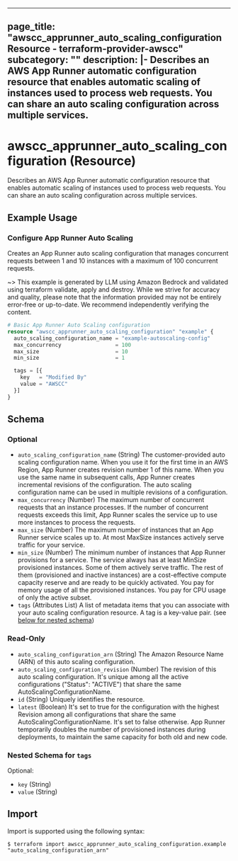 
---
page_title: "awscc_apprunner_auto_scaling_configuration Resource - terraform-provider-awscc"
subcategory: ""
description: |-
  Describes an AWS App Runner automatic configuration resource that enables automatic scaling of instances used to process web requests. You can share an auto scaling configuration across multiple services.
---

# awscc_apprunner_auto_scaling_configuration (Resource)

Describes an AWS App Runner automatic configuration resource that enables automatic scaling of instances used to process web requests. You can share an auto scaling configuration across multiple services.

## Example Usage

### Configure App Runner Auto Scaling

Creates an App Runner auto scaling configuration that manages concurrent requests between 1 and 10 instances with a maximum of 100 concurrent requests.

~> This example is generated by LLM using Amazon Bedrock and validated using terraform validate, apply and destroy. While we strive for accuracy and quality, please note that the information provided may not be entirely error-free or up-to-date. We recommend independently verifying the content.

```terraform
# Basic App Runner Auto Scaling configuration
resource "awscc_apprunner_auto_scaling_configuration" "example" {
  auto_scaling_configuration_name = "example-autoscaling-config"
  max_concurrency                 = 100
  max_size                        = 10
  min_size                        = 1

  tags = [{
    key   = "Modified By"
    value = "AWSCC"
  }]
}
```

<!-- schema generated by tfplugindocs -->
## Schema

### Optional

- `auto_scaling_configuration_name` (String) The customer-provided auto scaling configuration name.  When you use it for the first time in an AWS Region, App Runner creates revision number 1 of this name. When you use the same name in subsequent calls, App Runner creates incremental revisions of the configuration. The auto scaling configuration name can be used in multiple revisions of a configuration.
- `max_concurrency` (Number) The maximum number of concurrent requests that an instance processes. If the number of concurrent requests exceeds this limit, App Runner scales the service up to use more instances to process the requests.
- `max_size` (Number) The maximum number of instances that an App Runner service scales up to. At most MaxSize instances actively serve traffic for your service.
- `min_size` (Number) The minimum number of instances that App Runner provisions for a service. The service always has at least MinSize provisioned instances. Some of them actively serve traffic. The rest of them (provisioned and inactive instances) are a cost-effective compute capacity reserve and are ready to be quickly activated. You pay for memory usage of all the provisioned instances. You pay for CPU usage of only the active subset.
- `tags` (Attributes List) A list of metadata items that you can associate with your auto scaling configuration resource. A tag is a key-value pair. (see [below for nested schema](#nestedatt--tags))

### Read-Only

- `auto_scaling_configuration_arn` (String) The Amazon Resource Name (ARN) of this auto scaling configuration.
- `auto_scaling_configuration_revision` (Number) The revision of this auto scaling configuration. It's unique among all the active configurations ("Status": "ACTIVE") that share the same AutoScalingConfigurationName.
- `id` (String) Uniquely identifies the resource.
- `latest` (Boolean) It's set to true for the configuration with the highest Revision among all configurations that share the same AutoScalingConfigurationName. It's set to false otherwise. App Runner temporarily doubles the number of provisioned instances during deployments, to maintain the same capacity for both old and new code.

<a id="nestedatt--tags"></a>
### Nested Schema for `tags`

Optional:

- `key` (String)
- `value` (String)

## Import

Import is supported using the following syntax:

```shell
$ terraform import awscc_apprunner_auto_scaling_configuration.example "auto_scaling_configuration_arn"
```

